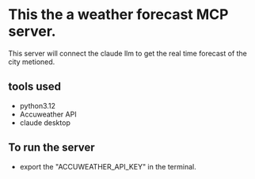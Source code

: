 # This the a weather forecast MCP server.
This server will connect the claude llm to get the real time forecast of the city metioned.

## tools used
- python3.12
- Accuweather API
- claude desktop

## To run the server
- export the "ACCUWEATHER_API_KEY" in the terminal.